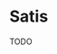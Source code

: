 # Satis

<!--
https://getcomposer.org/doc/articles/handling-private-packages-with-satis.md
-->

TODO
